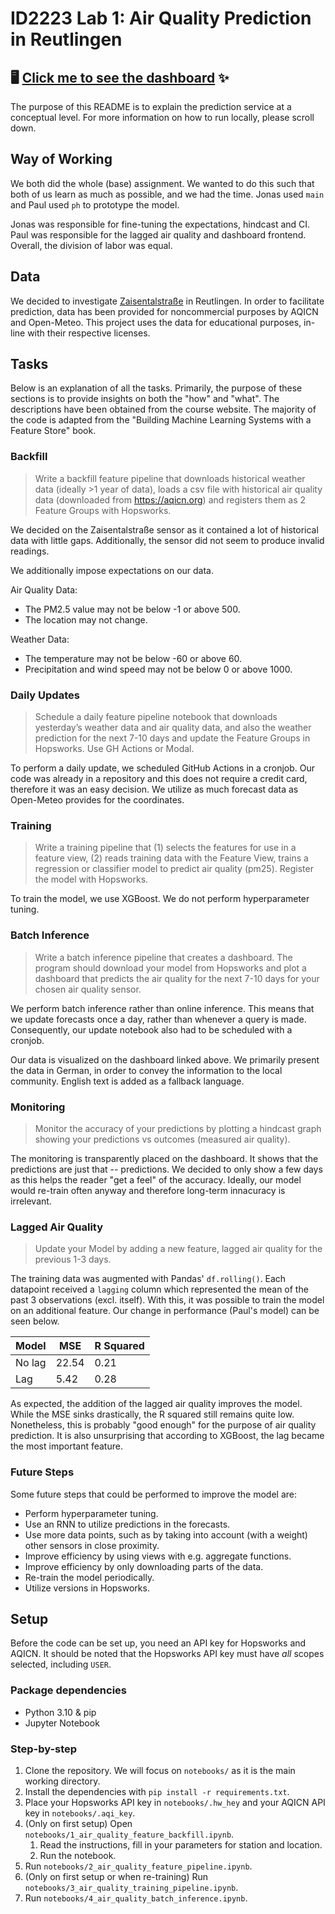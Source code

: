 # ID2223 Lab 1: Air Quality Prediction in Reutlingen

## 🖥️ [Click me to see the dashboard](https://arraying.github.io/Reutlingen/) ✨

The purpose of this README is to explain the prediction service at a conceptual level.
For more information on how to run locally, please scroll down.

## Way of Working

We both did the whole (base) assignment.
We wanted to do this such that both of us learn as much as possible, and we had the time.
Jonas used `main` and Paul used `ph` to prototype the model.

Jonas was responsible for fine-tuning the expectations, hindcast and CI.
Paul was responsible for the lagged air quality and dashboard frontend.
Overall, the division of labor was equal.

## Data

We decided to investigate [Zaisentalstraße](https://aqicn.org/station/@54451/) in Reutlingen.
In order to facilitate prediction, data has been provided for noncommercial purposes by AQICN and Open-Meteo.
This project uses the data for educational purposes, in-line with their respective licenses.

## Tasks

Below is an explanation of all the tasks.
Primarily, the purpose of these sections is to provide insights on both the "how" and "what".
The descriptions have been obtained from the course website.
The majority of the code is adapted from the "Building Machine Learning Systems with a Feature Store" book.

### Backfill

> Write a backfill feature pipeline that downloads historical weather data (ideally >1
year of data), loads a csv file with historical air quality data (downloaded from
https://aqicn.org) and registers them as 2 Feature Groups with Hopsworks.

We decided on the Zaisentalstraße sensor as it contained a lot of historical data with little gaps.
Additionally, the sensor did not seem to produce invalid readings.

We additionally impose expectations on our data.

Air Quality Data:
- The PM2.5 value may not be below -1 or above 500.
- The location may not change.

Weather Data:
- The temperature may not be below -60 or above 60.
- Precipitation and wind speed may not be below 0 or above 1000.

### Daily Updates

> Schedule a daily feature pipeline notebook that downloads yesterday’s weather
data and air quality data, and also the weather prediction for the next 7-10 days
and update the Feature Groups in Hopsworks. Use GH Actions or Modal.

To perform a daily update, we scheduled GitHub Actions in a cronjob. 
Our code was already in a repository and this does not require a credit card, therefore it was an easy decision.
We utilize as much forecast data as Open-Meteo provides for the coordinates.

### Training

> Write a training pipeline that (1) selects the features for use in a feature view, (2)
reads training data with the Feature View, trains a regression or classifier model to
predict air quality (pm25). Register the model with Hopsworks.

To train the model, we use XGBoost. 
We do not perform hyperparameter tuning.

### Batch Inference

> Write a batch inference pipeline that creates a dashboard. The program should
download your model from Hopsworks and plot a dashboard that predicts the air
quality for the next 7-10 days for your chosen air quality sensor.

We perform batch inference rather than online inference. 
This means that we update forecasts once a day, rather than whenever a query is made.
Consequently, our update notebook also had to be scheduled with a cronjob.

Our data is visualized on the dashboard linked above.
We primarily present the data in German, in order to convey the information to the local community.
English text is added as a fallback language.

### Monitoring

> Monitor the accuracy of your predictions by plotting a hindcast graph showing
your predictions vs outcomes (measured air quality).

The monitoring is transparently placed on the dashboard.
It shows that the predictions are just that -- predictions.
We decided to only show a few days as this helps the reader "get a feel" of the accuracy.
Ideally, our model would re-train often anyway and therefore long-term innacuracy is irrelevant.

### Lagged Air Quality

> Update your Model by adding a new feature, lagged air quality for the previous 1-3
days.

The training data was augmented with Pandas' `df.rolling()`.
Each datapoint received a `lagging` column which represented the mean of the past 3 observations (excl. itself).
With this, it was possible to train the model on an additional feature.
Our change in performance (Paul's model) can be seen below.

| Model  | MSE | R Squared |
|--------| --- | --- |
| No lag | 22.54 | 0.21 |
| Lag | 5.42 | 0.28 |

As expected, the addition of the lagged air quality improves the model.
While the MSE sinks drastically, the R squared still remains quite low.
Nonetheless, this is probably "good enough" for the purpose of air quality prediction.
It is also unsurprising that according to XGBoost, the lag became the most important feature.

### Future Steps

Some future steps that could be performed to improve the model are:
- Perform hyperparameter tuning.
- Use an RNN to utilize predictions in the forecasts.
- Use more data points, such as by taking into account (with a weight) other sensors in close proximity.
- Improve efficiency by using views with e.g. aggregate functions.
- Improve efficiency by only downloading parts of the data.
- Re-train the model periodically.
- Utilize versions in Hopsworks.

## Setup 

Before the code can be set up, you need an API key for Hopsworks and AQICN.
It should be noted that the Hopsworks API key must have _all_ scopes selected, including `USER`.

### Package dependencies
- Python 3.10 & pip
- Jupyter Notebook

### Step-by-step
1. Clone the repository. We will focus on `notebooks/` as it is the main working directory.
2. Install the dependencies with `pip install -r requirements.txt`.
3. Place your Hopsworks API key in `notebooks/.hw_hey` and your AQICN API key in `notebooks/.aqi_key`.
4. (Only on first setup) Open `notebooks/1_air_quality_feature_backfill.ipynb`.
   1. Read the instructions, fill in your parameters for station and location.
   2. Run the notebook.
5. Run `notebooks/2_air_quality_feature_pipeline.ipynb`.
6. (Only on first setup or when re-training) Run `notebooks/3_air_quality_training_pipeline.ipynb`.
7. Run `notebooks/4_air_quality_batch_inference.ipynb`.